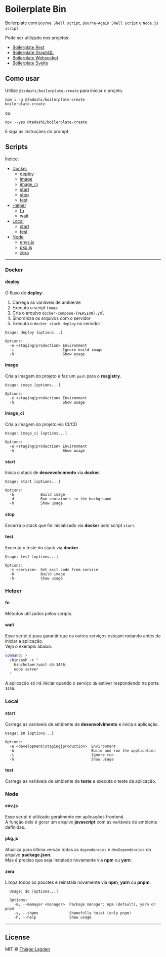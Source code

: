 # Boilerplate Bin

Boilerplate com `Bourne Shell script`, `Bourne-Again Shell script` e `Node.js script`.

Pode ser utilizado nos projetos:

- [Boilerplate Rest](https://github.com/lagden/boilerplate-rest)
- [Boilerplate GraphQL](https://github.com/lagden/boilerplate-gql)
- [Boilerplate Websocket](https://github.com/lagden/boilerplate-ws)
- [Boilerplate Svelte](https://github.com/lagden/boilerplate-svelte)


## Como usar

Utilize `@tadashi/boilerplate-create` para iniciar o projeto.

```
npm i -g @tadashi/boilerplate-create
boilerplate-create
```

ou

```
npx --yes @tadashi/boilerplate-create
```

E siga as instruções do prompt.


## Scripts

Índice:

- [Docker](#docker)
    - [deploy](#deploy)
    - [image](#image)
    - [image_ci](#image_ci)
    - [start](#start)
    - [stop](#stop)
    - [test](#test)
- [Helper](#helper)
    - [fn](#fn)
    - [wait](#wait)
- [Local](#local)
    - [start](#start-1)
    - [test](#test)
- [Node](#Node)
    - [envs.js](#envs)
    - [pkg.js](#pkg.js)
    - [zera](#zera)

---

### Docker

#### deploy

O fluxo do **deploy**:

1. Carrega as variáveis de ambiente
2. Executa o script `image`
3. Cria o arquivo `docker-compose-{VERSION}.yml`
4. Sincroniza os arquivos com o servidor
5. Executa o `docker stack deploy` no servidor


```
Usage: deploy [options...]

Options:
  -e <staging|production> Environment
  -i                      Ignore build image
  -h                      Show usage
```


#### image

Cria a imagem do projeto e faz um `push` para o **resgistry**.


```
Usage: image [options...]

Options:
  -e <staging|production> Environment
  -h                      Show usage
```


#### image_ci

Cria a imagem do projeto via CI/CD


```
Usage: image_ci [options...]

Options:
  -e <staging|production> Environment
  -h                      Show usage
```


#### start

Inicia o stack de **desenvolvimento** via **docker**.

```
Usage: start [options...]

Options:
  -b            Build image
  -d            Run containers in the background
  -h            Show usage
```


#### stop

Encerra o stack que foi inicializado via **docker** pelo script `start`.


#### test

Executa o teste do stack via **docker**

```
Usage: test [options...]

Options:
  -s <service>  Get exit code from service
  -b            Build image
  -h            Show usage
```


### Helper

#### fn

Métodos utilizados pelos scripts.


#### wait

Esse script é para garantir que os outros serviços estejam rodando antes de iniciar a aplicação.  
Veja o exemplo abaixo:

```yml
command: >
  /bin/ash -c "
    bin/helper/wait db:3456;
    node server
  "
```

A aplicação só irá iniciar quando o serviço `db` estiver respondendo na porta `3456`.


### Local

#### start

Carrega as variáveis de ambiente de **desenvolvimento** e inicia a aplicação.

```
Usage: $0 [options...]

Options:
  -e <development|staging|production>  Environment
  -b                                   Build and run the application
  -i                                   Ignore run
  -h                                   Show usage
```


#### test

Carrega as variáveis de ambiente de **teste** e executa o teste da aplicação.


### Node

#### env.js

Esse script é utilizado geralmente em aplicações frontend.  
A função dele é gerar um arquivo **javascript** com as variáveis de ambiente definidas.


#### pkg.js

Atualiza para última versão todas as `dependencies` e `devDependencies` do arquivo **package.json**.  
Mas é preciso que seja instalado novamente via **npm** ou **yarn**.


#### zera

Limpa todos os pacotes e reinstala novamente via **npm**, **yarn** ou **pnpm**.


```
  Usage: $0 [options...]

  Options:
    -m, --manager <manager>  Package manager: npm (default), yarn or pnpm
    -s, --shame              Shamefully hoist (only pnpm)
    -h, --help               Show usage
```


---


## License

MIT © [Thiago Lagden](https://github.com/lagden)
